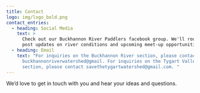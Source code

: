 ```yaml
---
title: Contact
logo: img/logo_bold.png
contact_entries:
  - heading: Social Media
    text: >
      Check out our Buckhannon River Paddlers facebook group. We'll routinely
      post updates on river conditions and upcoming meet-up opportunities. 
  - heading: Email
    text: "For inquiries on the Buckhannon River section, please contact
      buckhannonriverwatershed@gmail. For inquiries on the Tygart Valley River
      section, please contact savethetygartwatershed@gmail.com. "
---
```

We’d love to get in touch with you and hear your ideas and
questions.